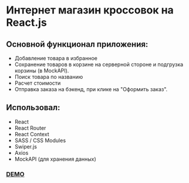 # Интернет магазин кроссовок на React.js
## Основной функционал приложения: 
- Добавление товара в избранное
- Сохранение товаров в корзине на серверной стороне  и подгрузка корзины (в MockAPI).
- Поиск товара по названию
- Расчет стоимости
- Отправка заказа на бэкенд, при клике на "Оформить заказ".


## Использовал:
- React
- React Router
- React Context
- SASS / CSS Modules
- Swiper.js
- Axios
- MockAPI (для хранения данных)

[<h3> DEMO </h3>](https://sneakers-store-orcin.vercel.app/)

